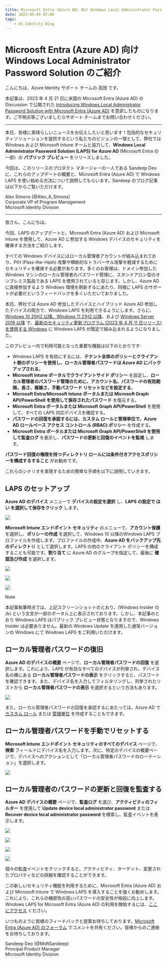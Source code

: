 ```yaml
---
title: Microosft Entra (Azure AD) 向け Windows Local Administrator Password Solution のご紹介
date: 2023-05-05 07:00
tags:
    - US Identity Blog
---
```


# Microosft Entra (Azure AD) 向け Windows Local Administrator Password Solution のご紹介

こんにちは、Azure Identity サポート チームの 高田 です。

本記事は、2023 年 4 月 21 日に米国の Microsoft Entra (Azure AD) の Discussion で公開された [Introducing Windows Local Administrator Password Solution with Microsoft Entra (Azure AD)](https://techcommunity.microsoft.com/t5/microsoft-entra-azure-ad-blog/introducing-windows-local-administrator-password-solution-with/ba-p/1942487) を意訳したものになります。ご不明点等ございましたらサポート チームまでお問い合わせください。

---

本日、皆様に素晴らしいニュースをお伝えしたいと思います！包括的なセキュリティソリューションを提供するという私たちのビジョンの一環として、弊社では Windows および Microsoft Intune チームと協力して、**Windows Local Administrator Password Solution (LAPS) for Azure AD** (Microsoft Entra の一部）の **パブリック プレビュー** をリリースしました。

今回は、このリリースのプロダクト マネージャーの一人である Sandeep Deo に、これらのアップデートの概要と、Microsoft Entra (Azure AD) で Windows LAPS を使い始める方法について説明してもらいます。Sandeep のブログ記事は以下からご覧いただけます。

Alex Simons (@Alex_A_Simons)  
Corporate VP of Program Management  
Microsoft Identity Division

---

皆さん、こんにちは。

今回、LAPS のアップデートと、Microsoft Entra (Azure AD) および Microsoft Intune を使用して、Azure AD に参加する Windows デバイスのセキュリティを確保する方法をご紹介します。

すべての Windows デバイスにはローカル管理者アカウントが組み込まれており、PtH (Pass-the-Hash) 攻撃や横断的なトラバーサル攻撃を軽減するためにセキュリティを確保する必要があります。多くのお客様は、ドメイン参加した Windows マシンのローカル管理者のパスワード管理に、スタンドアロン型のオンプレミス製品である LAPS を使用されていると存じます。しかし、Azure AD に直接参加するよう Windows 環境を刷新するにあたり、同様に LAPS のサポートが必要だというフィードバックを多くいただいておりました。

本日、弊社では Azure AD 参加したデバイスとハイブリッド Azure AD 参加したデバイスの両方で、Windows LAPS を利用できるようにします。さらに、[Windows 10 20H2 以降、Windows 11 21H2 以降](https://support.microsoft.com/ja-jp/topic/2023-%E5%B9%B4-4-%E6%9C%88-11-%E6%97%A5-kb5025221-os-%E3%83%93%E3%83%AB%E3%83%89-19042-2846-19044-2846-19045-2846-b00c3356-baac-4a41-8342-7f97ec83445a)、および [Windows Server 2019 以降](https://support.microsoft.com/ja-jp/topic/2023-%E5%B9%B4-4-%E6%9C%88-11-%E6%97%A5-kb5025239-os-%E3%83%93%E3%83%AB%E3%83%89-22621-1555-5eaaaf42-bc4d-4881-8d38-97e0082a6982) で、[最新のセキュリティ更新プログラム (2023 年 4 月 11 日リリース) を使用する Windows](https://support.microsoft.com/ja-jp/topic/2023-%E5%B9%B4-4-%E6%9C%88-11-%E6%97%A5-kb5025230-os-%E3%83%93%E3%83%AB%E3%83%89-20348-1668-28a5446e-6389-4a5b-ae3f-e942a604f2d3) に Windows LAPS が既定で組み込まれるようになりました。

このプレビュー内で利用可能となった重要な機能は以下のとおりです:

- Windows LAPS を有効にするには、**テナント全体のポリシーとクライアント側のポリシーを使用し、ローカル管理者パスワードは Azure AD にバックアップされる**。
- **Microsoft Intune ポータルでクライアントサイド ポリシー** を設定し、**ローカル管理者のパスワード管理のために、アカウント名、パスワードの有効期限、長さ、複雑さ、手動パスワード リセットなどを設定する**。
- **Microsoft Entra/Microsoft Intune ポータルまたは Microsoft Graph API/PowerShell を使用して保存されたパスワード** を復元する。
- **Microsoft Entra ポータルまたは Microsoft Graph API/PowerShell** を使用して、すべての LAPS 対応デバイスを確認する。
- **パスワードの回復を承認するには、カスタム ロールと管理単位で、Azure AD ロールベース アクセス コントロール (RBAC) ポリシー** を作成する。
- **Microsoft Entra ポータルまたは Microsoft Graph API/PowerShell を使用して監査ログ** を表示し、**パスワードの更新と回復のイベントを監視** します。

**パスワード回復の権限を持つディレクトリ ロールには条件付きアクセスポリシーを構成するすること** がお勧めです。

これらのシナリオを実現するための簡単な手順を以下に説明していきます。

## LAPS のセットアップ

**Azure AD のデバイス** メニューで **デバイスの設定を選択** し、**LAPS の設定で はい を選択して保存をクリック** します。

![](./introducing-windows-local-administrator-password-solution-with/pic01.png)

**Microsoft Intune エンドポイント セキュリティ** のメニューで、**アカウント保護** を選択し、**ポリシーの作成** を選択して、Windows 10 以降のWindows LAPS プロファイルを作成します。プロファイルの作成中、**Azure AD をバックアップ先のディレクトリ** として選択します。LAPS の他のクライアント ポリシーを構成することも可能です。**割り当て** に Azure AD のグループを指定して、最後に **確認及び作成** を選択します。

![](./introducing-windows-local-administrator-password-solution-with/pic02.png)

![](./introducing-windows-local-administrator-password-solution-with/pic03.png)

![](./introducing-windows-local-administrator-password-solution-with/pic04.png)

> [!NOTE]
> 本記事執筆時点では、上記スクリーンショットのとおり、(Windows Insider のみ) という文言が一部のポータル上に表示されております。しかし、本記事のとおり Windows LAPS はパブリック プレビュー状態となりますので、Windows Insider は必要ありません。最新の Windows Update を適用した通常バージョンの Windows にて Windows LAPS をご利用いただけます。

## ローカル管理者パスワードの復旧

**Azure AD のデバイスの概要** ページで、**ローカル管理者パスワードの回復** を選択します。これにより、LAPS が有効なすべてのデバイスが列挙され、デバイス名の横にある **ローカル管理者パスワードの表示** をクリックすると、パスワードを確認できます。また、デバイス名を入力してフィルタリングし、列挙されたリストから **ローカル管理者パスワードの表示** を選択するという方法もあります。

![](./introducing-windows-local-administrator-password-solution-with/pic05.png)

また、ローカル管理者パスワードの回復を承認するにあたっては、Azure AD で [カスタム ロール](https://learn.microsoft.com/ja-jp/azure/active-directory/roles/custom-create) または [管理単位](https://learn.microsoft.com/ja-jp/azure/active-directory/roles/administrative-units) を作成することもできます。

## ローカル管理者パスワードを手動でリセットする

**Microsoft Intune エンドポイント セキュリティのすべてのデバイス** ページで、**検索** フィールドにデバイス名を入力します。次に、特定のデバイスの概要ページで、デバイスへのアクションとして「ローカル管理者パスワードのローテーション」を選択します。

![](./introducing-windows-local-administrator-password-solution-with/pic06.png)

## ローカル管理者のパスワードの更新と回復を監査する

**Azure AD デバイスの概要** ページで、**監査ログ** を選び、**アクティビティのフィルター** を使用して **Update device local administrator password** または **Recover device local administrator password** を検索し、監査イベントを表示します。

![](./introducing-windows-local-administrator-password-solution-with/pic07.png)

![](./introducing-windows-local-administrator-password-solution-with/pic08.png)

![](./introducing-windows-local-administrator-password-solution-with/pic09.png)

![](./introducing-windows-local-administrator-password-solution-with/pic10.png)

個々の監査イベントをクリックすると、アクティビティ、ターゲット、変更されたプロパティなどの詳細を確認することができます。

この新しいセキュリティ機能を利用するために、Microsoft Entra (Azure AD) および Microsoft Intune で Windows LAPS を導入することを強くお勧めします。これにより、これらの機密性の高いパスワードの安全性が格段に向上します。Windows LAPS for Microsoft Entra (Azure AD) の利用を開始するには、[ここにアクセス](https://learn.microsoft.com/ja-jp/azure/active-directory/devices/howto-manage-local-admin-passwords) ください。

いつものように皆様のフィードバックと提案お待ちしております。[Microsoft Entra (Azure AD) のフォーラム](https://feedback.azure.com/d365community/forum/22920db1-ad25-ec11-b6e6-000d3a4f0789) でコメントを共有ください。皆様からのご連絡をお待ちしております。

Sandeep Deo (@MsftSandeep)  
Principal Product Manager  
Microsoft Identity Division
